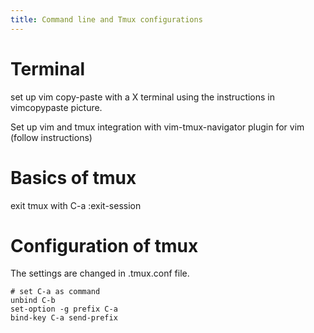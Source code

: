 ```yaml
---
title: Command line and Tmux configurations
---
```


# Terminal  
set up vim copy-paste with a X terminal using the instructions in vimcopypaste picture.  

Set up vim and tmux integration with vim-tmux-navigator plugin for vim (follow instructions)

# Basics  of tmux
exit tmux with C-a :exit-session  

# Configuration of tmux
The settings are changed in .tmux.conf file.  

```
# set C-a as command  
unbind C-b
set-option -g prefix C-a
bind-key C-a send-prefix
```
